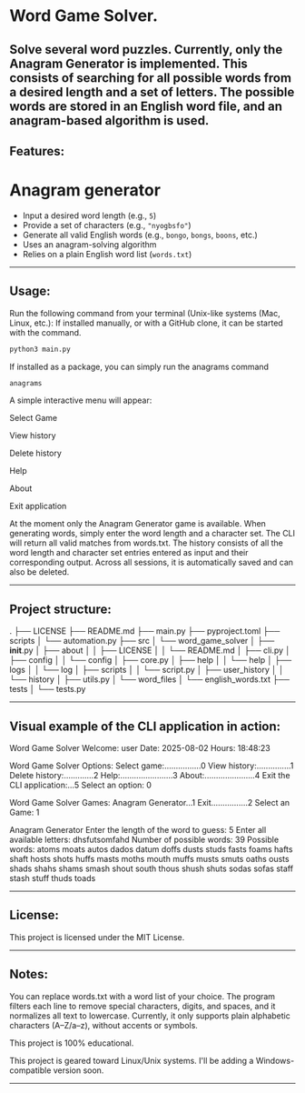 # **Word Game Solver.**

Solve several word puzzles.
Currently, only the Anagram Generator is implemented.
This consists of searching for all possible words from a desired length and a set of letters. The possible words are stored in an English word file, and an anagram-based algorithm is used.
---

## **Features:**

# Anagram generator
- Input a desired word length (e.g., `5`)
- Provide a set of characters (e.g., `"nyogbsfo"`)
- Generate all valid English words (e.g., `bongo`, `bongs`, `boons`, etc.)
- Uses an anagram-solving algorithm
- Relies on a plain English word list (`words.txt`)

---

## **Usage:**

Run the following command from your terminal (Unix-like systems (Mac, Linux, etc.):
If installed manually, or with a GitHub clone, it can be started with the command.
```bash
python3 main.py
```
If installed as a package, you can simply run the anagrams command
```bash
anagrams
```

A simple interactive menu will appear:

Select Game

View history

Delete history

Help

About

Exit application

At the moment only the Anagram Generator game is available.
When generating words, simply enter the word length and a character set.
The CLI will return all valid matches from words.txt.
The history consists of all the word length and character set entries entered as input and their corresponding output. Across all sessions, it is automatically saved and can also be deleted.

---

## **Project structure:**

.
├── LICENSE
├── README.md
├── main.py
├── pyproject.toml
├── scripts
│   └── automation.py
├── src
│   └── word_game_solver
│       ├── __init__.py
│       ├── about
│       │   ├── LICENSE
│       │   └── README.md
│       ├── cli.py
│       ├── config
│       │   └── config
│       ├── core.py
│       ├── help
│       │   └── help
│       ├── logs
│       │   └── log
│       ├── scripts
│       │   └── script.py
│       ├── user_history
│       │   └── history
│       ├── utils.py
│       └── word_files
│           └── english_words.txt
├── tests
│   └── tests.py

---

## **Visual example of the CLI application in action:**

Word Game Solver
Welcome: user
Date: 2025-08-02 Hours: 18:48:23

Word Game Solver
Options:
Select game:................0
View history:...............1
Delete history:.............2
Help:.......................3
About:......................4
Exit the CLI application:...5
Select an option: 0

Word Game Solver
Games:
Anagram Generator...1
Exit................2
Select an Game: 1

Anagram Generator
Enter the length of the word to guess: 5
Enter all available letters: dhsfutsomfahd
Number of possible words: 39
Possible words: atoms moats autos dados datum doffs dusts studs fasts foams hafts shaft hosts shots huffs masts moths mouth muffs musts smuts oaths ousts shads shahs shams smash shout south thous shush shuts sodas sofas staff stash stuff thuds toads

---

## **License:**
This project is licensed under the MIT License.

---

## **Notes:**

You can replace words.txt with a word list of your choice. The program filters each line to remove special characters, digits, and spaces, and it normalizes all text to lowercase. Currently, it only supports plain alphabetic characters (A–Z/a–z), without accents or symbols.

This project is 100% educational.

This project is geared toward Linux/Unix systems. I'll be adding a Windows-compatible version soon.

---